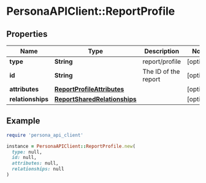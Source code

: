 # PersonaAPIClient::ReportProfile

## Properties

| Name | Type | Description | Notes |
| ---- | ---- | ----------- | ----- |
| **type** | **String** | report/profile | [optional] |
| **id** | **String** | The ID of the report | [optional] |
| **attributes** | [**ReportProfileAttributes**](ReportProfileAttributes.md) |  | [optional] |
| **relationships** | [**ReportSharedRelationships**](ReportSharedRelationships.md) |  | [optional] |

## Example

```ruby
require 'persona_api_client'

instance = PersonaAPIClient::ReportProfile.new(
  type: null,
  id: null,
  attributes: null,
  relationships: null
)
```

